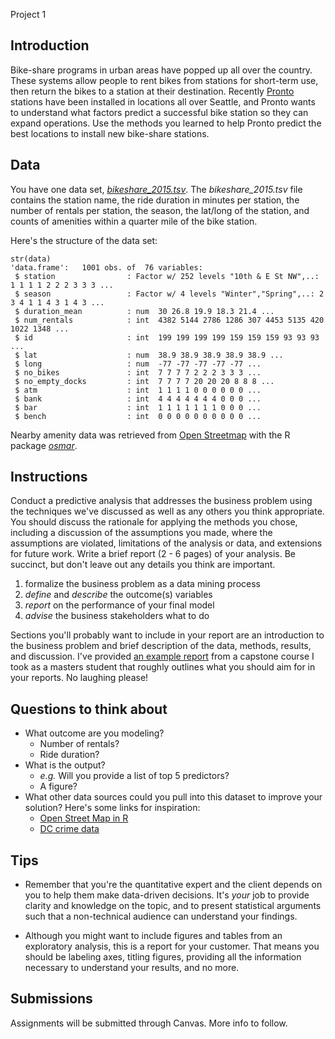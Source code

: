 Project 1

## Introduction

Bike-share programs in urban areas have popped up all over the country. These systems allow people to rent bikes from stations for short-term use, then return the bikes to a station at their destination. Recently [Pronto](https://www.prontocycleshare.com/) stations have been installed in locations all over Seattle, and Pronto wants to understand what factors predict a successful bike station so they can expand operations. Use the methods you learned to help Pronto predict the best locations to install new bike-share stations.

## Data 

You have one data set, [*bikeshare_2015.tsv*](https://raw.githubusercontent.com/erinshellman/BI-TECH-CP303/master/projects/project%201/data/bikeshare_2015.tsv). The *bikeshare_2015.tsv* file contains the station name, the ride duration in minutes per station, the number of rentals per station, the season, the lat/long of the station, and counts of amenities within a quarter mile of the bike station.

Here's the structure of the data set:
```{r}
str(data)
'data.frame':	1001 obs. of  76 variables:
 $ station                : Factor w/ 252 levels "10th & E St NW",..: 1 1 1 1 2 2 2 3 3 3 ...
 $ season                 : Factor w/ 4 levels "Winter","Spring",..: 2 3 4 1 1 4 3 1 4 3 ...
 $ duration_mean          : num  30 26.8 19.9 18.3 21.4 ...
 $ num_rentals            : int  4382 5144 2786 1286 307 4453 5135 420 1022 1348 ...
 $ id                     : int  199 199 199 199 159 159 159 93 93 93 ...
 $ lat                    : num  38.9 38.9 38.9 38.9 38.9 ...
 $ long                   : num  -77 -77 -77 -77 -77 ...
 $ no_bikes               : int  7 7 7 7 2 2 2 3 3 3 ...
 $ no_empty_docks         : int  7 7 7 7 20 20 20 8 8 8 ...
 $ atm                    : int  1 1 1 1 0 0 0 0 0 0 ...
 $ bank                   : int  4 4 4 4 4 4 4 0 0 0 ...
 $ bar                    : int  1 1 1 1 1 1 1 0 0 0 ...
 $ bench                  : int  0 0 0 0 0 0 0 0 0 0 ...
```

Nearby amenity data was retrieved from [Open Streetmap](https://www.openstreetmap.org/#map=5/51.500/-0.100) with the R package [*osmar*](http://osmar.r-forge.r-project.org/).

## Instructions

Conduct a predictive analysis that addresses the business problem using the techniques we've discussed as well as any others you think appropriate. You should discuss the rationale for applying the methods you chose, including a discussion of the assumptions you made, where the assumptions are violated, limitations of the analysis or data, and extensions for future work. Write a brief report (2 - 6 pages) of your analysis. Be succinct, but don't leave out any details you think are important.

1. formalize the business problem as a data mining process
2. *define* and *describe* the outcome(s) variables
3. *report* on the performance of your final model
4. *advise* the business stakeholders what to do

Sections you'll probably want to include in your report are an introduction to the business problem and brief description of the data, methods, results, and discussion. I've provided [an example report](https://github.com/erinshellman/BI-TECH-CP303/blob/master/projects/project%201/example_project.pdf) from a capstone course I took as a masters student that roughly outlines what you should aim for in your reports. No laughing please!

## Questions to think about

* What outcome are you modeling?
  * Number of rentals?
  * Ride duration?
* What is the output?
  * *e.g.* Will you provide a list of top 5 predictors?
  * A figure?
* What other data sources could you pull into this dataset to improve your solution? Here's some links for inspiration:
  * [Open Street Map in R](http://osmar.r-forge.r-project.org/) 
  * [DC crime data](http://data.octo.dc.gov/metadata.aspx?id=3)

## Tips

* Remember that you're the quantitative expert and the client depends on you to help them make data-driven decisions. It's *your* job to provide clarity and knowledge on the topic, and to present statistical arguments such that a non-technical audience can understand your findings. 

* Although you might want to include figures and tables from an exploratory analysis, this is a report for your customer. That means you should be labeling axes, titling figures, providing all the information necessary to understand your results, and no more.

## Submissions

Assignments will be submitted through Canvas. More info to follow.
